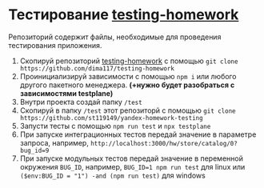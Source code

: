 # Тестирование [testing-homework](https://github.com/dima117/testing-homework)
Репозиторий содержит файлы, необходимые для проведения тестирования приложения.
1. Скопируй репозиторий [testing-homework](https://github.com/dima117/testing-homework) с помощью `git clone https://github.com/dima117/testing-homework`
2. Проинициализируй зависимости с помощью `npm i` или любого другого пакетного менеджера. **(+нужно будет разобраться с зависимостями testplane)**
3. Внутри проекта создай папку `/test`
4. Скопируй в папку `/test` этот репозиторй с помощью `git clone https://github.com/st119149/yandex-homework-testing`
5. Запусти тесты с помощью `npm run test` и `npx testplane`
6. При запуске интеграционных тестов передай значение в параметре запроса, например, `http://localhost:3000/hw/store/catalog/0?bug_id=9`
7. При запуске модульных тестов передай значение в переменной окружения `BUG_ID`, например, `BUG_ID=1 npm run test` для linux или `($env:BUG_ID = "1") -and (npm run test)` для windows
